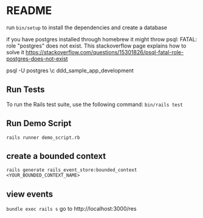# README

run `bin/setup` to install the dependencies and create a database

if you have postgres installed through homebrew 
it might throw psql: FATAL:  role "postgres" does not exist. This stackoverflow page explains how to solve it
https://stackoverflow.com/questions/15301826/psql-fatal-role-postgres-does-not-exist

psql -U postgres
\c ddd_sample_app_development

## Run Tests

To run the Rails test suite, use the following command:
`bin/rails test`

## Run Demo Script

`rails runner demo_script.rb`

## create a bounded context

`rails generate rails_event_store:bounded_context <YOUR_BOUNDED_CONTEXT_NAME>`

## view events

`bundle exec rails s`
go to http://localhost:3000/res